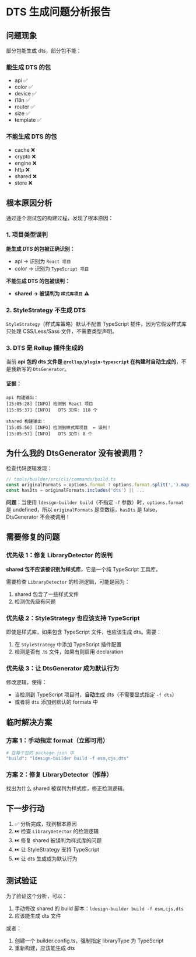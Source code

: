 # DTS 生成问题分析报告

## 问题现象

部分包能生成 dts，部分包不能：

### 能生成 DTS 的包
- api ✅
- color ✅  
- device ✅
- i18n ✅
- router ✅
- size ✅
- template ✅

### 不能生成 DTS 的包
- cache ❌
- crypto ❌
- engine ❌
- http ❌
- shared ❌
- store ❌

## 根本原因分析

通过逐个测试包的构建过程，发现了根本原因：

### 1. 项目类型误判

**能生成 DTS 的包被正确识别：**
- api → 识别为 `React 项目`
- color → 识别为 `TypeScript 项目`

**不能生成 DTS 的包被误判：**
- **shared → 被误判为 `样式库项目`** ⚠️

### 2. StyleStrategy 不生成 DTS

`StyleStrategy`（样式库策略）默认不配置 TypeScript 插件，因为它假设样式库只处理 CSS/Less/Sass 文件，不需要类型声明。

### 3. DTS 是 Rollup 插件生成的

当前 **api 包的 dts 文件是 `@rollup/plugin-typescript` 在构建时自动生成的**，不是我新写的 `DtsGenerator`。

#### 证据：
```
api 构建输出：
[15:05:28] [INFO] 检测到 React 项目
[15:05:37] [INFO]   DTS 文件: 118 个

shared 构建输出：
[15:05:56] [INFO] 检测到样式库项目  ← 误判！
[15:05:57] [INFO]   DTS 文件: 0 个
```

## 为什么我的 DtsGenerator 没有被调用？

检查代码逻辑发现：

```typescript
// tools/builder/src/cli/commands/build.ts
const originalFormats = options.format ? options.format.split(',').map(f => f.trim()) : []
const hasDts = originalFormats.includes('dts') || ...
```

**问题**：当使用 `ldesign-builder build`（不指定 `-f` 参数）时，`options.format` 是 undefined，所以 `originalFormats` 是空数组，`hasDts` 是 false，DtsGenerator 不会被调用！

## 需要修复的问题

### 优先级 1：修复 LibraryDetector 的误判

**shared 包不应该被识别为样式库**，它是一个纯 TypeScript 工具库。

需要检查 `LibraryDetector` 的检测逻辑，可能是因为：
1. shared 包含了一些样式文件
2. 检测优先级有问题

### 优先级 2：StyleStrategy 也应该支持 TypeScript

即使是样式库，如果包含 TypeScript 文件，也应该生成 dts。需要：

1. 在 `StyleStrategy` 中添加 TypeScript 插件配置
2. 检测是否有 .ts 文件，如果有则启用 declaration

### 优先级 3：让 DtsGenerator 成为默认行为

修改逻辑，使得：
- 当检测到 TypeScript 项目时，**自动**生成 dts（不需要显式指定 `-f dts`）
- 或者将 `dts` 添加到默认的 formats 中

## 临时解决方案

### 方案 1：手动指定 format（立即可用）

```bash
# 在每个包的 package.json 中
"build": "ldesign-builder build -f esm,cjs,dts"
```

### 方案 2：修复 LibraryDetector（推荐）

找出为什么 shared 被误判为样式库，修正检测逻辑。

## 下一步行动

1. ✅ 分析完成，找到根本原因
2. ⏭️ 检查 `LibraryDetector` 的检测逻辑
3. ⏭️ 修复 shared 被误判为样式库的问题
4. ⏭️ 让 StyleStrategy 支持 TypeScript
5. ⏭️ 让 dts 生成成为默认行为

## 测试验证

为了验证这个分析，可以：

1. 手动修改 shared 的 build 脚本：`ldesign-builder build -f esm,cjs,dts`
2. 应该能生成 dts 文件

或者：

1. 创建一个 builder.config.ts，强制指定 libraryType 为 TypeScript
2. 重新构建，应该能生成 dts

